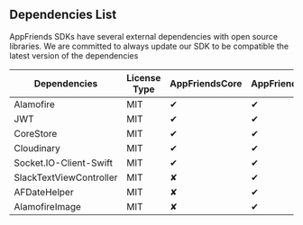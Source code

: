 ## Dependencies List
AppFriends SDKs have several external dependencies with open source libraries. We are committed to always update our SDK to be compatible the latest version of the dependencies

Dependencies   |   License Type   |   AppFriendsCore  |  AppFriendsUI   |  Version (swift3.0) |  Version (swift3.1)                    
-------------  | ---------------  | ----------------  | --------------- | ------------------  | -------------------
Alamofire                 | MIT   | ✔                 | ✔               | ~> 4.0.1            | ~> 4.0.1        
JWT                       | MIT   | ✔                 | ✔               | ~> 2.1.0            | ~> 2.1.0                     
CoreStore                 | MIT   | ✔                 | ✔               | ~> 2.1.3            | ~> 2.1.3     
Cloudinary                | MIT   | ✔                 | ✔               | ~> 1.0.15           | ~> 1.0.15    
Socket.IO-Client-Swift    | MIT   | ✔                 | ✔               | ~> 8.1.1            | ~> 8.1.1      
SlackTextViewController   | MIT   | ✘                 | ✔               | ~> 1.9.5            | ~> 1.9.5     
AFDateHelper              | MIT   | ✘                 | ✔               | ~> 3.5.3            | ~> 3.5.3     
AlamofireImage            | MIT   | ✘                 | ✔               | ~> 3.1.0            | ~> 3.1.0     
